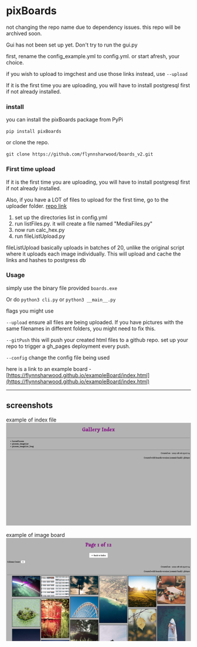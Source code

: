 # pixBoards

not changing the repo name due to dependency issues. this repo will be archived soon.

Gui has not been set up yet. Don't try to run the gui.py

first, rename the config_example.yml to config.yml. or start afresh, your choice.

if you wish to upload to imgchest and use those links instead, use `--upload`

If it is the first time you are uploading, you will have to install postgresql first if not already installed. 

### install

you can install the pixBoards package from PyPi

`pip install pixBoards`

or clone the repo.

`git clone https://github.com/flynnsharwood/boards_v2.git`

### First time upload
If it is the first time you are uploading, you will have to install postgresql first if not already installed. 

Also, if you have a LOT of files to upload for the first time, go to the uploader folder. [repo link](https://github.com/flynnsharwood/imgUploader)

1. set up the directories list in config.yml
1. run listFiles.py. it will create a file named "MediaFiles.py"
2. now run calc_hex.py
3. run fileListUpload.py

fileListUpload basically uploads in batches of 20, unlike the original script where it uploads each image individually. This will upload and cache the links and hashes to postgress db

### Usage
simply use the binary file provided `boards.exe` 

Or do `python3 cli.py` or `python3 __main__.py`

flags you might use

`--upload` ensure all files are being uploaded. If you have pictures with the same filenames in different folders, you might need to fix this.

`--gitPush` this will push your created html files to a github repo. set up your repo to trigger a gh_pages deployment every push.

`--config` change the config file being used


here is a link to an example board - [https://flynnsharwood.github.io/exampleBoard/index.html](https://flynnsharwood.github.io/exampleBoard/index.html) 

---

## screenshots

example of index file
![img1](meta/image.png)


example of image board
![img2](meta/image-1.png)
